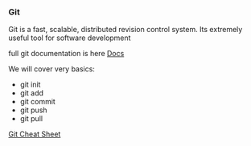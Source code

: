 ### Git
Git is a fast, scalable, distributed revision control system.
Its extremely useful tool for software development

full git documentation is here [Docs](https://git-scm.com/doc)

We will cover very basics:
* git init
* git add 
* git commit
* git push
* git pull

[Git Cheat Sheet](https://github.com/petacube/intro_to_python_class/blob/master/Lesson%201%20Introduction/What%20is%20git%20for/SWTM-2088_Atlassian-Git-Cheatsheet.pdf)
